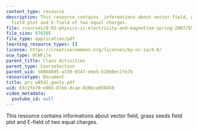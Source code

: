 ```yaml
---
content_type: resource
description: This resource contains  informations about vector field, grass seeds
  field plot and E-field of two equal charges.
file: /courses/8-02-physics-ii-electricity-and-magnetism-spring-2007/65c2fe70e86587eb8cae020bca650450_prs_w05d2_qonly.pdf
file_size: 876205
file_type: application/pdf
learning_resource_types: []
license: https://creativecommons.org/licenses/by-nc-sa/4.0/
ocw_type: OCWFile
parent_title: Class Activities
parent_type: CourseSection
parent_uid: 588b48d5-a339-0347-e6e5-b16b0ec1fe7b
resourcetype: Document
title: prs_w05d2_qonly.pdf
uid: 65c2fe70-e865-87eb-8cae-020bca650450
video_metadata:
  youtube_id: null
---
```

This resource contains  informations about vector field, grass seeds field plot and E-field of two equal charges.